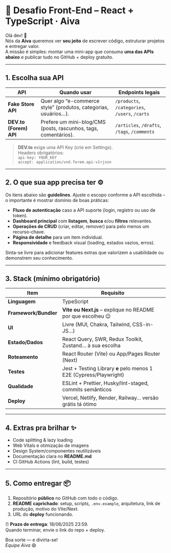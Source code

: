 # 🚀 Desafio Front-End – React + TypeScript · **Aiva**

Olá dev! 👋  
Nós da **Aiva** queremos ver **seu jeito** de escrever código, estruturar projetos e entregar valor.  
A missão é simples: montar uma mini-app que consuma **uma das APIs abaixo** e publicar tudo no GitHub + deploy gratuito.

---

## 1. Escolha sua API

| API | Quando usar | Endpoints legais |
|-----|-------------|------------------|
| **Fake Store API** | Quer algo “e-commerce style” (produtos, categorias, usuários…). | `/products`, `/categories`, `/users`, `/carts` |
| **DEV.to (Forem) API** | Prefere um mini-blog/CMS (posts, rascunhos, tags, comentários). | `/articles`, `/drafts`, `/tags`, `/comments` |

> **DEV.to** exige uma API Key (crie em Settings).  
> Headers obrigatórios:  
> `api-key: YOUR_KEY`  
> `accept: application/vnd.forem.api-v1+json`

---

## 2. O que sua app precisa ter ⚙️

Os itens abaixo são **guidelines**. Ajuste o escopo conforme a API escolhida – o importante é mostrar domínio de boas práticas:

- **Fluxo de autenticação** caso a API suporte (login, registro ou uso de token).  
- **Dashboard principal** com **listagem**, **busca** e/ou **filtros** relevantes.  
- **Operações de CRUD** (criar, editar, remover) para pelo menos um recurso-chave.  
- **Página de detalhe** para um item individual.  
- **Responsividade** e feedback visual (loading, estados vazios, erros).  

Sinta-se livre para adicionar features extras que valorizem a usabilidade ou demonstrem seu conhecimento.

---

## 3. Stack (mínimo obrigatório)

| Item | Requisito |
|------|-----------|
| **Linguagem** | TypeScript |
| **Framework/Bundler** | **Vite** **ou** **Next.js** – explique no README por que escolheu 😉 |
| **UI** | Livre (MUI, Chakra, Tailwind, CSS-in-JS…) |
| **Estado/Dados** | React Query, SWR, Redux Toolkit, Zustand… à sua escolha |
| **Roteamento** | React Router (Vite) ou App/Pages Router (Next) |
| **Testes** | Jest + Testing Library **e** pelo menos 1 E2E (Cypress/Playwright) |
| **Qualidade** | ESLint + Prettier, Husky/lint-staged, commits semânticos |
| **Deploy** | Vercel, Netlify, Render, Railway… versão grátis tá ótimo |

---

## 4. Extras pra brilhar ✨

- Code splitting & lazy loading  
- Web Vitals e otimização de imagens  
- Design System/componentes reutilizáveis
- Documentação clara no **README.md**
- CI GitHub Actions (lint, build, testes)
---

## 5. Como entregar 📦

1. Repositório **público** no GitHub com todo o código.  
2. **README caprichado**: setup, scripts, `.env.example`, arquitetura, link de produção, motivo do Vite/Next.  
3. URL do **deploy** funcionando.

⏰ **Prazo de entrega**: 18/06/2025 23:59.  
Quando terminar, envie o link do repo + deploy.

Boa sorte — e divirta-se!  
*Equipe Aiva* 😄
